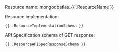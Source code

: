 Resource name: mongodbatlas_{{ .ResourceName }} 

Resource implementation:
```
{{ .ResourceImplementationSchema }} 
```

API Specification schema of GET response:
```
{{ .ResourceAPISpecResponseSchema }}
```
